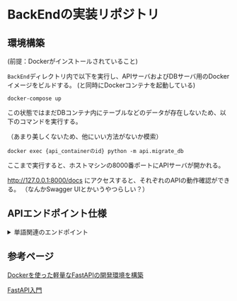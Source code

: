 # BackEndの実装リポジトリ

## 環境構築

(前提：Dockerがインストールされていること)

`BackEnd`ディレクトリ内で以下を実行し、APIサーバおよびDBサーバ用のDockerイメージをビルドする。
(と同時にDockerコンテナを起動している)
```
docker-compose up
```

この状態ではまだDBコンテナ内にテーブルなどのデータが存在しないため、以下のコマンドを実行する。

（あまり美しくないため、他にいい方法がないか模索）
```
docker exec {api_containerのid} python -m api.migrate_db
```

ここまで実行すると、ホストマシンの8000番ポートにAPIサーバが開かれる。

http://127.0.0.1:8000/docs にアクセスすると、それぞれのAPIの動作確認ができる。
（なんかSwagger UIとかいうやつらしい？）

## APIエンドポイント仕様

<details>
<summary>単語関連のエンドポイント</summary>

### 全単語を取得
- HTTPメソッド：GET
- エンドポイント：`/word_list`
- レスポンス例

```
[
  {
    "id": 1,
    "English_word": "changed",
    "Japanese_word": "変更されました",
    "level": 1
  },
  {
    "id": 3,
    "English_word": "hello",
    "Japanese_word": "こんにちは",
    "level": 1
  }
]
```

### 新しい単語を追加
- HTTPメソッド； POST
- エンドポイント： `word_list`
- リクエストボディ例：
```
{
  "English_word": "hello",
  "Japanese_word": "こんにちは",
  "level": 1
}
```
- レスポンス例：

```
{
  "English_word": "hello",
  "Japanese_word": "こんにちは",
  "level": 1,
  "id": 1
}
```

### 既存の単語を編集（あまり使わないかも）
- HTTPメソッド； PUT
- エンドポイント： `word_list/{word_id}`
- リクエストボディ例：
```
{
  "English_word": "changed",
  "Japanese_word": "変更",
  "level": 1
}
```
- レスポンス例：

```
{
  "English_word": "changed",
  "Japanese_word": "変更されました",
  "level": 1,
  "id": 1
}
```

### 単語を削除
- HTTPメソッド: DELETE
- エンドポイント： `word_list/{word_id}`

</details>

## 参考ページ

[Dockerを使った軽量なFastAPIの開発環境を構築](https://qiita.com/satto_sann/items/fcd3832a1fea2c607b85)

[FastAPI入門](https://zenn.dev/sh0nk/books/537bb028709ab9)
